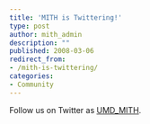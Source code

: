 ```yaml
---
title: 'MITH is Twittering!'
type: post
author: mith_admin
description: ""
published: 2008-03-06
redirect_from: 
- /mith-is-twittering/
categories:
- Community
---
```

Follow us on Twitter as [UMD_MITH](https://twitter.com/UMD_MITH).
